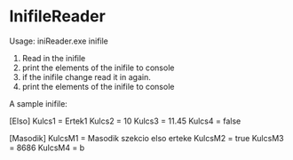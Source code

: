 # InifileReader

Usage: iniReader.exe inifile

1) Read in the inifile
2) print the elements of the inifile to console
3) if the inifile change read it in again.
4) print the elements of the inifile to console

A sample inifile: 

[Elso]
Kulcs1 = Ertek1
Kulcs2 = 10
Kulcs3 = 11.45
Kulcs4 = false

[Masodik]
KulcsM1 = Masodik szekcio elso erteke
KulcsM2 = true
KulcsM3 = 8686
KulcsM4 = b

 
